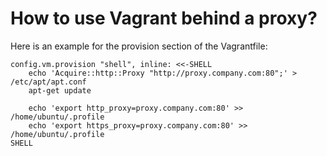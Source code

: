 # How to use Vagrant behind a proxy?

Here is an example for the provision section of the Vagrantfile:
```
config.vm.provision "shell", inline: <<-SHELL
    echo 'Acquire::http::Proxy "http://proxy.company.com:80";' > /etc/apt/apt.conf
    apt-get update
    
    echo 'export http_proxy=proxy.company.com:80' >> /home/ubuntu/.profile
    echo 'export https_proxy=proxy.company.com:80' >> /home/ubuntu/.profile
SHELL
```
